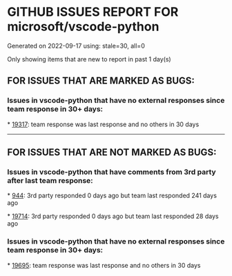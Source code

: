 
# GITHUB ISSUES REPORT FOR microsoft/vscode-python


Generated on 2022-09-17 using: stale=30, all=0


Only showing items that are new to report in past 1 day(s)


## FOR ISSUES THAT ARE MARKED AS BUGS:


### Issues in vscode-python that have no external responses since team response in 30+ days:


\* [19317](https://github.com/microsoft/vscode-python/issues/19317 "`python.testing.pytestPath` does not work with test discovery."): team response was last response and no others in 30 days

---

## FOR ISSUES THAT ARE NOT MARKED AS BUGS:


### Issues in vscode-python that have comments from 3rd party after last team response:


\* [944](https://github.com/microsoft/vscode-python/issues/944 "Use environment variables defined in `.env` file when running code in a terminal"): 3rd party responded 0 days ago but team last responded 241 days ago

\* [19714](https://github.com/microsoft/vscode-python/issues/19714 "Remove prompt for debugger survey "): 3rd party responded 0 days ago but team last responded 28 days ago

### Issues in vscode-python that have no external responses since team response in 30+ days:


\* [19695](https://github.com/microsoft/vscode-python/issues/19695 "Add support for Python traceback lexer in markdown code cells"): team response was last response and no others in 30 days
